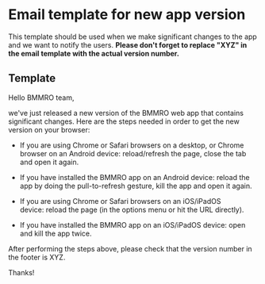 # Email template for new app version

This template should be used when we make significant changes to the app and we want to notify the users.
**Please don't forget to replace "XYZ" in the email template with the actual version number.**

## Template

Hello BMMRO team,

we've just released a new version of the BMMRO web app that contains significant changes.
Here are the steps needed in order to get the new version on your browser:

- If you are using Chrome or Safari browsers on a desktop, or Chrome browser on an Android device: reload/refresh the page, close the tab and open it again.

- If you have installed the BMMRO app on an Android device: reload the app by doing the pull-to-refresh gesture, kill the app and open it again.

- If you are using Chrome or Safari browsers on an iOS/iPadOS device: reload the page (in the options menu or hit the URL directly).

- If you have installed the BMMRO app on an iOS/iPadOS device: open and kill the app twice.

After performing the steps above, please check that the version number in the footer is XYZ.

Thanks!
